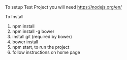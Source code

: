 To setup Test Project you will need https://nodejs.org/en/

To Install

  1) npm install
  2) npm install -g bower
  3) install git (required by bower)
  4) bower install
  5) npm start, to run the project
  6) follow instructions on home page